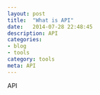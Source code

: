 ```yaml
---
layout: post
title:  "What is API"
date:   2014-07-28 22:48:45
description: API
categories:
- blog
- tools
category: tools
meta: API
---
```

API
